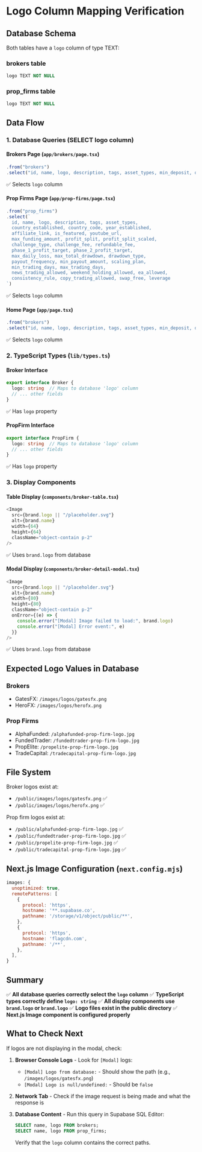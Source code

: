 # Logo Column Mapping Verification

## Database Schema
Both tables have a `logo` column of type TEXT:

### brokers table
```sql
logo TEXT NOT NULL
```

### prop_firms table
```sql
logo TEXT NOT NULL
```

## Data Flow

### 1. Database Queries (SELECT logo column)

#### Brokers Page (`app/brokers/page.tsx`)
```typescript
.from("brokers")
.select("id, name, logo, description, tags, asset_types, min_deposit, deposit_fee, withdrawal_fee, inactivity_fee, country_established, country_code, year_established, affiliate_link, is_featured, youtube_url")
```
✅ Selects `logo` column

#### Prop Firms Page (`app/prop-firms/page.tsx`)
```typescript
.from("prop_firms")
.select(`
  id, name, logo, description, tags, asset_types,
  country_established, country_code, year_established,
  affiliate_link, is_featured, youtube_url,
  max_funding_amount, profit_split, profit_split_scaled,
  challenge_type, challenge_fee, refundable_fee,
  phase_1_profit_target, phase_2_profit_target,
  max_daily_loss, max_total_drawdown, drawdown_type,
  payout_frequency, min_payout_amount, scaling_plan,
  min_trading_days, max_trading_days,
  news_trading_allowed, weekend_holding_allowed, ea_allowed,
  consistency_rule, copy_trading_allowed, swap_free, leverage
`)
```
✅ Selects `logo` column

#### Home Page (`app/page.tsx`)
```typescript
.from("brokers")
.select("id, name, logo, description, tags, asset_types, min_deposit, deposit_fee, withdrawal_fee, inactivity_fee, country_established, country_code, year_established, affiliate_link, is_featured, youtube_url")
```
✅ Selects `logo` column

### 2. TypeScript Types (`lib/types.ts`)

#### Broker Interface
```typescript
export interface Broker {
  logo: string  // Maps to database 'logo' column
  // ... other fields
}
```
✅ Has `logo` property

#### PropFirm Interface
```typescript
export interface PropFirm {
  logo: string  // Maps to database 'logo' column
  // ... other fields
}
```
✅ Has `logo` property

### 3. Display Components

#### Table Display (`components/broker-table.tsx`)
```typescript
<Image
  src={brand.logo || "/placeholder.svg"}
  alt={brand.name}
  width={64}
  height={64}
  className="object-contain p-2"
/>
```
✅ Uses `brand.logo` from database

#### Modal Display (`components/broker-detail-modal.tsx`)
```typescript
<Image
  src={brand.logo || "/placeholder.svg"}
  alt={brand.name}
  width={80}
  height={80}
  className="object-contain p-2"
  onError={(e) => {
    console.error("[Modal] Image failed to load:", brand.logo)
    console.error("[Modal] Error event:", e)
  }}
/>
```
✅ Uses `brand.logo` from database

## Expected Logo Values in Database

### Brokers
- GatesFX: `/images/logos/gatesfx.png`
- HeroFX: `/images/logos/herofx.png`

### Prop Firms
- AlphaFunded: `/alphafunded-prop-firm-logo.jpg`
- FundedTrader: `/fundedtrader-prop-firm-logo.jpg`
- PropElite: `/propelite-prop-firm-logo.jpg`
- TradeCapital: `/tradecapital-prop-firm-logo.jpg`

## File System

Broker logos exist at:
- `/public/images/logos/gatesfx.png` ✅
- `/public/images/logos/herofx.png` ✅

Prop firm logos exist at:
- `/public/alphafunded-prop-firm-logo.jpg` ✅
- `/public/fundedtrader-prop-firm-logo.jpg` ✅
- `/public/propelite-prop-firm-logo.jpg` ✅
- `/public/tradecapital-prop-firm-logo.jpg` ✅

## Next.js Image Configuration (`next.config.mjs`)

```javascript
images: {
  unoptimized: true,
  remotePatterns: [
    {
      protocol: 'https',
      hostname: '**.supabase.co',
      pathname: '/storage/v1/object/public/**',
    },
    {
      protocol: 'https',
      hostname: 'flagcdn.com',
      pathname: '/**',
    },
  ],
}
```

## Summary

✅ **All database queries correctly select the `logo` column**
✅ **TypeScript types correctly define `logo: string`**
✅ **All display components use `brand.logo` or `brand.logo`**
✅ **Logo files exist in the public directory**
✅ **Next.js Image component is configured properly**

## What to Check Next

If logos are not displaying in the modal, check:

1. **Browser Console Logs** - Look for `[Modal]` logs:
   - `[Modal] Logo from database:` - Should show the path (e.g., `/images/logos/gatesfx.png`)
   - `[Modal] Logo is null/undefined:` - Should be `false`

2. **Network Tab** - Check if the image request is being made and what the response is

3. **Database Content** - Run this query in Supabase SQL Editor:
   ```sql
   SELECT name, logo FROM brokers;
   SELECT name, logo FROM prop_firms;
   ```
   Verify that the `logo` column contains the correct paths.

